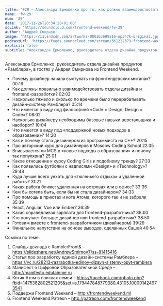 ```yaml
---
title: "#29 – Александра Ермоленко про то, как должны взаимодействовать дизайнеры и разработчики"
name: 'fw-29'
num: '29'
date: '2017-11-26T20:34:20+01:00'
scLink: 'https://soundcloud.com/frontend-weekend/fw-29'
author: 'Андрей Смирнов'
image: 'https://i1.sndcdn.com/artworks-000263699816-op347k-original.jpg'
podcastUrl: 'https://feeds.soundcloud.com/stream/361222373-frontend-weekend-fw-29.m4a'
explicit: false
subtitle: "Александра Ермоленко, руководитель отдела дизайна продуктов «Рамблера», в гостях у Андрея Смирнова из Frontend Weekend."
---
```

Александра Ермоленко, руководитель отдела дизайна продуктов «Рамблера», в гостях у Андрея Смирнова из Frontend Weekend.

- Почему дизайнер начала выступать на фронтендерских митапах? <timecode>00:16</timecode>
- Как должны правильно взаимодействовать отделы дизайна и frontend-разработки? <timecode>02:02</timecode>
- Насколько тяжело и сколько по времени было перерабатывать дизайн-систему Рамблера? <timecode>05:14</timecode>
- Что имеется в виду под философией «Code = Design, Design = Code»? <timecode>08:02</timecode>
- Насколько дизайнеру необходимы базовые навыки верстальщика и наоборот? <timecode>10:04</timecode>
- Что имеется в виду под «поддержкой новых подходов в образовании»? <timecode>14:20</timecode>
- Как и почему стала дизайнером из программиста на C++? <timecode>20:15</timecode>
- Про авторский курс для дизайнеров в Moscow Coding School <timecode>22:05</timecode>
- Вписывается ли MCS в «новые подходы в образовании» и почему так популярна? <timecode>25:01</timecode>
- Какое отношение к курсу Coding Girls и подобному тренду? <timecode>27:33</timecode>
- Как появились футболки с надписями «Design» и «Technology»? <timecode>29:48</timecode>
- Куда лучше всего уехать для «тюленьего отдыха» и удаленной работы? <timecode>31:21</timecode>
- Какая работа ближе: удаленная на островах или в офисе? <timecode>33:36</timecode>
- Кем бы хотела быть, если бы не стала дизайнером? <timecode>34:33</timecode>
- Про помощь в приютах и кота Атома, которого так и не забрали <timecode>35:39</timecode>
- React, Angular, Vue или Ember? <timecode>36:39</timecode>
- Какая справедливая зарплата для frontend-разработчика? <timecode>38:00</timecode>
- Кто получает больше: дизайнер или frontend-разработчик? <timecode>38:50</timecode>
- Готовим вместе с frontend-разработчиком (дизайнером) <timecode>39:29</timecode>
- Финальное напутствие на основе выводов, сделанных Сашей <timecode>40:54</timecode>

Ссылки по теме:
1) Слайды доклада с RamblerFront& – https://slideshare.net/AndrewSmirnov7/ss-81415416
2) Статья про разработку единой дизайн-системы Рамблера – https://vc.ru/28213-razrabotka-edinoy-dizayn-sistemy-opyt-ramblera
3) Манифест о Цифровой Образовательной Среде – http://manifesto.edutainme.ru
4) Котик Атом в поисках семьи – https://facebook.com/photo.php?fbid=1475362802521205&set=a.179447848779380.43105.100001424973541
5) Поддержи Frontend Weekend – http://frontendweekend.ml
6) Frontend Weekend Patreon – http://patreon.com/frontendweekend